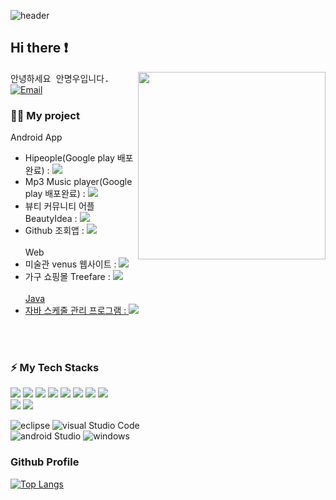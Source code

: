 ![header](https://capsule-render.vercel.app/api?type=waving&color=gradient&height=300&section=header&text=Good%20to%20see%20you%20🤗&desc=I'm%20Myungwoo%20:%20%29&fontSize=60&fontAlignY=40&descSize=25&descAlignY=58&animation=fadeIn)

## Hi there ❗ 
<img src="https://github.com/AnMyungwoo94/AnMyungwoo94/assets/126849689/5ee1e2e4-94b6-4401-8d67-779d1acd2fe3" align="right" height="300
"/>

<samp> 안녕하세요 안명우입니다. </samp>
[![Email](http://img.shields.io/badge/woo941102@naver.com-4885ed?style=flat-square&logo=gmail&link=mailto:woo941102@naver.com)](mailto:woo941102@naver.com)
### 💁‍♂️ My project
<div>
 
  Android App<br>
- Hipeople(Google play 배포완료)     : <a href="https://github.com/AnMyungwoo94/Hipeople_App"><img src="https://img.shields.io/badge/Link-FF9E0F?style=flat-square&logo=verizon&logoColor=white"/></a><br>
- Mp3 Music player(Google play 배포완료)      : <a href="https://github.com/AnMyungwoo94/Mp3PlayerOnDB"><img src="https://img.shields.io/badge/Link-006600?style=flat-square&logo=verizon&logoColor=white"/></a><br>
- 뷰티 커뮤니티 어플 BeautyIdea    : <a href="https://github.com/AnMyungwoo94/BeautyIdea_APP"><img src="https://img.shields.io/badge/Link-F0D198?style=flat-square&logo=verizon&logoColor=white"/></a><br>
- Github 조회앱 : <a href="https://github.com/AnMyungwoo94/githubApp"><img src="https://img.shields.io/badge/Link-FF5E0F?style=flat-square&logo=verizon&logoColor=white"/></a><br><br>
  Web<br>
- 미술관 venus 웹사이트    : <a href="https://github.com/AnMyungwoo94/venus_museum"><img src="https://img.shields.io/badge/Link-C70D2C?style=flat-square&logo=verizon&logoColor=white"/></a><br>
- 가구 쇼핑몰 Treefare     : <a href="https://github.com/AnMyungwoo94/treefare_shoppingmall"><img src="https://img.shields.io/badge/Link-FF61F6?style=flat-square&logo=verizon&logoColor=white"/><br><br>
 Java<br>
- 자바 스케줄 관리 프로그램 : <a href="https://github.com/AnMyungwoo94/Schedule_Management_Program"><img src="https://img.shields.io/badge/Link-F07355?style=flat-square&logo=verizon&logoColor=white"/></a><br><br>

</a><br>
</div>

### ⚡ My Tech Stacks
<div style="textalign=center"> 
  <img src="https://img.shields.io/badge/java-007396?style=for-the-badge&logo=java&logoColor=white"> 
  <img src="https://img.shields.io/badge/javascript-F7DF1E?style=for-the-badge&logo=javascript&logoColor=black"> 
  <img src="https://img.shields.io/badge/html5-E34F26?style=for-the-badge&logo=html5&logoColor=white"> 
  <img src="https://img.shields.io/badge/php-1071D3?style=for-the-badge&logo=php&logoColor=white">
  <img src="https://img.shields.io/badge/css-1572B6?style=for-the-badge&logo=css3&logoColor=white"> 
  <img src="https://img.shields.io/badge/kotlin-339AF0?style=for-the-badge&logo=kotlin&logoColor=white">
  <img src="https://img.shields.io/badge/mysql-4479A1?style=for-the-badge&logo=mysql&logoColor=white"> 
  <img src="https://img.shields.io/badge/firebase-FFCA28?style=for-the-badge&logo=firebase&logoColor=white"></br>
  <img src="https://img.shields.io/badge/bootstrap-7952B3?style=for-the-badge&logo=bootstrap&logoColor=white">
  <img src="https://img.shields.io/badge/fontawesome-339AF0?style=for-the-badge&logo=fontawesome&logoColor=white">

![eclipse](https://img.shields.io/badge/Eclipse%20IDE-2C2255?style=for-the-badge&logo=Eclipse%20IDE&logoColor=white)
![visual Studio Code](https://img.shields.io/badge/Visual%20Studio%20Code-007ACC?style=for-the-badge&logo=Visual%20Studio%20Code&logoColor=white)</br>
![android Studio](https://img.shields.io/badge/androidStudio-3DDC84?style=for-the-badge&logo=androidstudio&logoColor=white)
![windows](https://img.shields.io/badge/Windows-0078D6?style=for-the-badge&logo=Windows&logoColor=white)
</div>


<div>
<h3>Github Profile</h3>

[![Top Langs](https://github-readme-stats.vercel.app/api/top-langs/?username=AnMyungwoo94&layout=compact)](https://github.com/AnMyungwoo94/github-readme-stats) 
</div>

